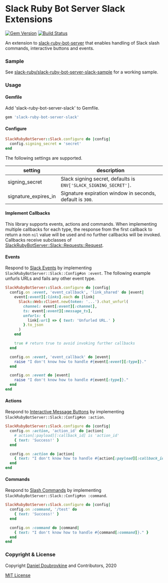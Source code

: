 Slack Ruby Bot Server Slack Extensions
======================================

[![Gem Version](https://badge.fury.io/rb/slack-ruby-bot-server-slack.svg)](https://badge.fury.io/rb/slack-ruby-bot-server-slack)
[![Build Status](https://travis-ci.org/slack-ruby/slack-ruby-bot-server-slack.svg?branch=master)](https://travis-ci.org/slack-ruby/slack-ruby-bot-server-slack)

An extension to [slack-ruby-bot-server](https://github.com/slack-ruby/slack-ruby-bot-server) that enables handling of Slack slash commands, interactive buttons and events.

### Sample

See [slack-ruby/slack-ruby-bot-server-slack-sample](https://github.com/slack-ruby/slack-ruby-bot-server-slack-sample) for a working sample.

### Usage

#### Gemfile

Add 'slack-ruby-bot-server-slack' to Gemfile.

```ruby
gem 'slack-ruby-bot-server-slack'
```

#### Configure

```ruby
SlackRubyBotServer::Slack.configure do |config|
  config.signing_secret = 'secret'
end
```

The following settings are supported.

setting               | description
----------------------|------------------------------------------------------------------
signing_secret        | Slack signing secret, defaults is `ENV['SLACK_SIGNING_SECRET']`.
signature_expires_in  | Signature expiration window in seconds, default is `300`.

#### Implement Callbacks

This library supports events, actions and commands. When implementing multiple callbacks for each type, the response from the first callback to return a non `nil` value will be used and no further callbacks will be invoked. Callbacks receive subclasses of [SlackRubyBotServer::Slack::Requests::Request](lib/slack-ruby-bot-server-slack/requests/request.rb).

#### Events

Respond to [Slack Events](https://api.slack.com/events-api) by implementing `SlackRubyBotServer::Slack::Config#on :event`. The following example unfurls URLs and fails any other event type.

```ruby
SlackRubyBotServer::Slack.configure do |config|
  config.on :event, 'event_callback', 'link_shared' do |event|
    event[:event][:links].each do |link|
      Slack::Web::Client.new(token: '...').chat_unfurl(
        channel: event[:event][:channel],
        ts: event[:event][:message_ts],
        unfurls: {
          link[:url] => { text: 'Unfurled URL.' }
        }.to_json
      )
    end

    true # return true to avoid invoking further callbacks
  end

  config.on :event, 'event_callback' do |event|
    raise "I don't know how to handle #{event[:event][:type]}."
  end

  config.on :event do |event|
    raise "I don't know how to handle #{event[:type]}."
  end
end
```


#### Actions

Respond to [Interactive Message Buttons](https://api.slack.com/legacy/message-buttons) by implementing `SlackRubyBotServer::Slack::Config#on :action`.

```ruby
SlackRubyBotServer::Slack.configure do |config|
  config.on :action, 'action_id' do |action|
    # action[:payload][:callback_id] is 'action_id'
    { text: 'Success!' }
  end

  config.on :action do |action|
    { text: "I don't know how to handle #{action[:payload][:callback_id]}." }
  end
end
```

#### Commands

Respond to [Slash Commands](https://api.slack.com/interactivity/slash-commands) by implementing `SlackRubyBotServer::Slack::Config#on :command`.

```ruby
SlackRubyBotServer::Slack.configure do |config|
  config.on :command, '/test' do
    { text: 'Success!' }
  end

  config.on :command do |command|
    { text: "I don't know how to handle #{command[:command]}." }
  end
end
```

### Copyright & License

Copyright [Daniel Doubrovkine](http://code.dblock.org) and Contributors, 2020

[MIT License](LICENSE)
